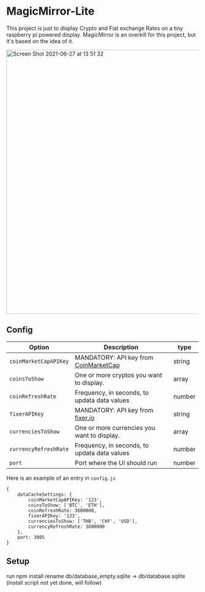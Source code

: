 # MagicMirror-Lite

This project is just to display Crypto and Fiat exchange Rates on a tiny raspberry pi powered display.
MagicMirror is an overkill for this project, but it's based on the idea of it.

<img width="692" alt="Screen Shot 2021-06-27 at 13 51 32" src="https://user-images.githubusercontent.com/6556194/123535581-ef786d80-d74e-11eb-8e68-be178c131795.png">


## Config


|Option|Description|type|
|---|---|---|
|`coinMarketCapAPIKey`|MANDATORY: API key from [CoinMarketCap](https://pro.coinmarketcap.com/)|string|
|`coinsToShow`| One or more cryptos you want to display.|array|
|`coinRefreshRate`|Frequency, in seconds, to updata data values|number|
|`fixerAPIKey`|MANDATORY: API key from [fixer.io](https://fixer.io/)|string|
|`currenciesToShow`| One or more currencies you want to display.|array|
|`currencyRefreshRate`| Frequency, in seconds, to updata data values|number|
|`port`| Port where the UI should run|number|

Here is an example of an entry in `config.js`
```
{
    dataCacheSettings: {
        coinMarketCapAPIKey: '123',
        coinsToShow: ['BTC', 'ETH'],
        coinRefreshRate: 3600000,
        fixerAPIKey: '123',
        currenciesToShow: ['THB', 'CHF', 'USD'],
        currencyRefreshRate: 3600000
    },
    port: 3005
}
```

## Setup

run npm install
rename db/database_empty.sqlite -> db/database.sqlite
(install script not yet done, will follow)
